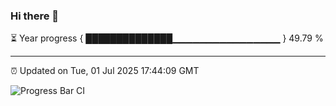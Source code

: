 ### Hi there 👋

⏳ Year progress { ██████████████▁▁▁▁▁▁▁▁▁▁▁▁▁▁▁▁ } 49.79 %

---

⏰ Updated on Tue, 01 Jul 2025 17:44:09 GMT

![Progress Bar CI](https://github.com/IshwaranRudhara/GIT-ACTION/workflows/Progress%20Bar%20CI/badge.svg)
